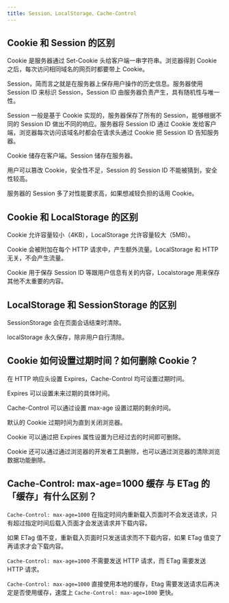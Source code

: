 ```yaml
---
title: Session、LocalStorage、Cache-Control
---
```


## Cookie 和 Session 的区别

Cookie 是服务器通过 Set-Cookie 头给客户端一串字符串。浏览器得到 Cookie 之后，每次访问相同域名的网页时都要带上 Cookie。

Session，简而言之就是在服务器上保存用户操作的历史信息。服务器使用 Session ID 来标识 Session，Session ID 由服务器负责产生，具有随机性与唯一性。

Session 一般是基于 Cookie 实现的，服务器保存了所有的 Session，能够根据不同的 Session ID 做出不同的响应。服务器将 Session ID 通过 Cookie 发给客户端，浏览器每次访问该域名时都会在请求头通过 Cookie 把 Session ID 告知服务器。

Cookie 储存在客户端。Session 储存在服务器。

用户可以篡改 Cookie，安全性不足，Session 的 Session ID 不能被猜到，安全性较高。

服务器的 Session 多了对性能要求高，如果想减轻负担的话用 Cookie。

## Cookie 和 LocalStorage 的区别

Cookie 允许容量较小（4KB），LocalStorage 允许容量较大（5MB）。

Cookie 会被附加在每个 HTTP 请求中，产生额外流量。LocalStorage 和 HTTP 无关，不会产生流量。

Cookie 用于保存 Session ID 等跟用户信息有关的内容，Localstorage 用来保存其他不太重要的内容。

## LocalStorage 和 SessionStorage 的区别

SessionStorage 会在页面会话结束时清除。

localStorage 永久保存，除非用户自行清除。

## Cookie 如何设置过期时间？如何删除 Cookie？

在 HTTP 响应头设置 Expires，Cache-Control 均可设置过期时间。

Expires 可以设置未来过期的具体时间。

Cache-Control 可以通过设置 max-age 设置过期的剩余时间。

默认的 Cookie 过期时间为直到关闭浏览器。

Cookie 可以通过把 Expires 属性设置为已经过去的时间即可删除。

Cookie 还可以通过通过浏览器的开发者工具删除，也可以通过浏览器的清除浏览数据功能删除。

## Cache-Control: max-age=1000 缓存 与 ETag 的「缓存」有什么区别？

`Cache-Control: max-age=1000` 在指定时间内重新载入页面时不会发送请求，只有超过指定时间后载入页面才会发送请求并下载内容。

如果 ETag 值不变，重新载入页面时只发送请求而不下载内容，如果 ETag 值变了再请求才会下载内容。

`Cache-Control: max-age=1000` 不需要发送 HTTP 请求，而 ETag 需要发送 HTTP 请求。

`Cache-Control: max-age=1000` 直接使用本地的缓存，Etag 需要发送请求后再决定是否使用缓存，速度上 `Cache-Control: max-age=1000` 更快。